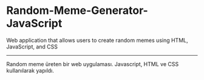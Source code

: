 # Random-Meme-Generator-JavaScript
Web application that allows users to create random memes using HTML, JavaScript, and CSS
****************************************************************************************
Random meme üreten bir web uygulaması. Javascript, HTML ve CSS kullanılarak yapıldı.
